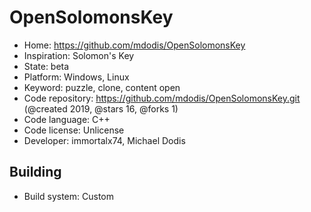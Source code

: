 # OpenSolomonsKey

- Home: https://github.com/mdodis/OpenSolomonsKey
- Inspiration: Solomon's Key
- State: beta
- Platform: Windows, Linux
- Keyword: puzzle, clone, content open
- Code repository: https://github.com/mdodis/OpenSolomonsKey.git (@created 2019, @stars 16, @forks 1)
- Code language: C++
- Code license: Unlicense
- Developer: immortalx74, Michael Dodis

## Building

- Build system: Custom
